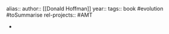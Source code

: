 alias::
author:: [[Donald Hoffman]]
year::
tags:: book #evolution #toSummarise
rel-projects:: #AMT


-
